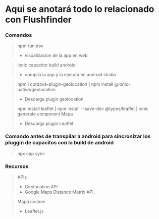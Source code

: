 # Aqui se anotará todo lo relacionado con Flushfinder <br/>

### Comandos
>npm run dev <br/>
> - visualizacion de la app en web

> ionic capacitor build android <br/>
> - compila la app y la ejecuta en android studio

> npm i cordova-plugin-geolocation
> | npm install @ionic-native/geolocation
> - Descarga plugin geolocation

> npm install leaflet
> | npm install --save-dev @types/leaflet | ionic generate component Mapa
> - Descarga plugin Leaflet

### Comando antes de transpilar a android para sincronizar los pluggin de capacitos con la build de android
>npx cap sync

### Recursos
> APIs
> + Geolocation API
> + Google Maps Distance Matrix API.

> Mapa custom
> + Leaflet.js
